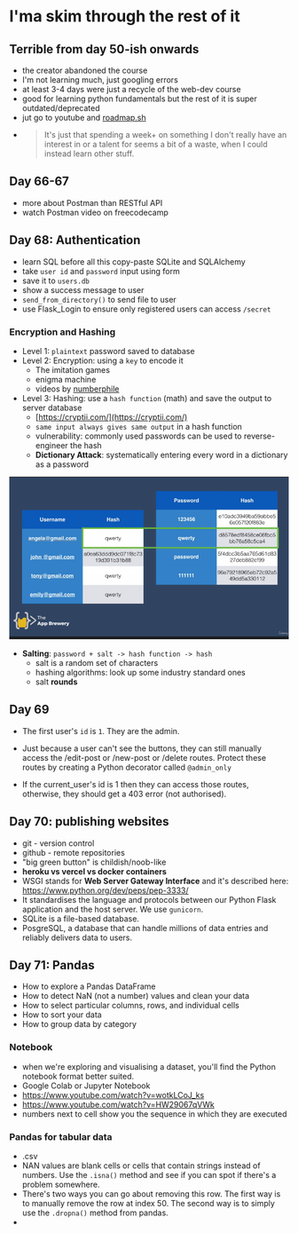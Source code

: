 # I'ma skim through the rest of it
## Terrible from day 50-ish onwards
- the creator abandoned the course
- I'm not learning much, just googling errors
- at least 3-4 days were just a recycle of the web-dev course
- good for learning python fundamentals but the rest of it is super outdated/deprecated
- jut go to youtube and [roadmap.sh](roadmap.sh)
- > It's just that spending a week+ on something I don't really have an interest in or a talent for seems a bit of a waste, when I could instead learn other stuff.

## Day 66-67
- more about Postman than RESTful API
- watch Postman video on freecodecamp

## Day 68: Authentication

- learn SQL before all this copy-paste SQLite and SQLAlchemy
- take `user id` and `password` input using form
- save it to `users.db`
- show a success message to user
- `send_from_directory()` to send file to user
- use Flask_Login to ensure only registered users can access `/secret`

### Encryption and Hashing

- Level 1: `plaintext` password saved to database
- Level 2: Encryption: using a `key` to encode it
    - The imitation games
    - enigma machine
    - videos by [numberphile](https://www.youtube.com/watch?v=G2_Q9FoD-oQ&ab_channel=Numberphile)
- Level 3: Hashing: use a `hash function` (math) and save the output to server database
    - [https://cryptii.com/](https://cryptii.com/)
    - `same input always gives same output` in a hash function
    - vulnerability: commonly used passwords can be used to reverse-engineer the hash
    - **Dictionary Attack**: systematically entering every word in a dictionary as a password

![image-20230102205001090](README-assets/image-20230102205001090.png)

- **Salting**: `password + salt -> hash function -> hash`
  - salt is a random set of characters
  - hashing algorithms: look up some industry standard ones
  - salt **rounds**

## Day 69

- The first user's `id` is `1`. They are the admin.

- Just because a user can't see the buttons, they can still manually  access the /edit-post or /new-post or /delete routes. Protect these  routes by creating a Python decorator called `@admin_only`

- If the current_user's id is 1 then they can access those routes, otherwise, they should get a 403 error (not authorised).

## Day 70: publishing websites

- git - version control
- github - remote repositories
- "big green button" is childish/noob-like
- **heroku vs vercel vs docker containers**
- WSGI stands for **Web Server Gateway Interface** and it's described here: https://www.python.org/dev/peps/pep-3333/
- It standardises the language and protocols between our Python Flask application and the host server. We use `gunicorn`.
- SQLite is a file-based database.
- PosgreSQL, a database that can handle millions of data entries and reliably delivers data to users.

## Day 71: Pandas

- How to explore a Pandas DataFrame
- How to detect NaN (not a number) values and clean your data
- How to select particular columns, rows, and individual cells
- How to sort your data
- How to group data by category

### Notebook

- when we're exploring and visualising a dataset, you'll find the Python notebook format better suited.
- Google Colab or Jupyter Notebook
- https://www.youtube.com/watch?v=wotkLCoJ_ks
- https://www.youtube.com/watch?v=HW29067qVWk
- numbers next to cell show you the sequence in which they are executed

### Pandas for tabular data

- .csv
- NAN values are blank cells or cells that contain strings instead of numbers. Use the `.isna()` method and see if you can spot if there's a problem somewhere. 
- There's two ways you can go about removing this row. The first way is to manually remove the row at index 50. The second way is to simply use  the `.dropna()` method from pandas.
- 

